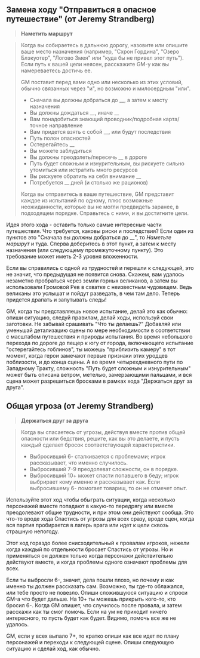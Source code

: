 ## Замена ходу "Отправиться в опасное путешествие" (от Jeremy Strandberg)

> **Наметить маршрут**

> Когда вы собираетесь в дальнюю дорогу, назовите или опишите ваше место назначения (например, "Схрон Гордина", "Озеро Блэкуотер", "Логово Змея" или "куда бы не привел этот путь"). Если путь к вашей цели неясен, расскажите GM-у как вы намереваетесь достичь ее.
>
> GM поставит перед вами одно или несколько из этих условий, обычно связанных через "и", но возможно и милосердным "или".
>
> - Сначала вы должны добраться до __, а затем к месту назначения
> - Вы должны дождаться __, иначе __
> - Вам понадобиться знающий проводник/подробная карта/точное направление
> - Вам придется взять с собой __, или будут последствия
> - Путь полон опасностей
> - Остерегайтесь __
> - Вы можете заблудиться
> - Вы должны преодолеть/пересечь __ в дороге
> - Путь будет сложным и изнурительным, вы рискуете сильно утомиться или истратить много ресурсов
> - Вы рискуете обратить на себя внимание __
> - Потребуется __ дней (и столько же рационов)
> 
> Когда вы отправитесь в ваше путешествие, GM представит каждое из испытаний по одному, плюс возможные неожиданности, которые вы не могли предвидеть заранее, в подходящем порядке. Справьтесь с ними, и вы достигните цели.

Идея этого хода - оставить только самые интересные части путешествия. Что требуется, каковы риски и последствия? Если один из пунктов это "Сначала вы должны добраться до __", то _Наметьте маршрут_ и туда. Сперва доберитесь в этот пункт, а затем к месту назначения (или следующему промежуточному пункту). Это требование может иметь 2-3 уровня вложенности.

Если вы справились с одной из трудностей и перешли к следующей, это не значит, что предыдущая не появится снова. Скажем, вам удалось незаметно пробраться через земли горных великанов, а затем вы использовали Громовой Рев в схватке с неизвестным чудовищем. Ведь великаны это услышат и пойдут разведать, в чем там дело. Теперь придется драпать и запутывать следы!

GM, когда ты представляешь новое испытание, делай это как обычно: опиши ситуацию, следуй правилам, делай ходы, используй свои заготовки. Не забывай срашивать "Что ты делаешь?" Добавляй или уменьшай детализацию сцены по мере необходимости в соответствии с масштабом путешествия и природы испытания. Во время небольшого перехода по дороге до пещер к югу от города, включающего испытание "остерегайтесь гоблинов", ты можешь "приблизить камеру" в тот момент, когда герои замечают первые признаки этих уродцев поблизости, и до конца сцены. А во время четырехдневного пути по Западному Тракту, сложность "Путь будет сложным и изнурительным" может быть описана ветром, метелью, замерзающими пальцами, и вся сцена может разрешиться бросками в рамках хода "Держаться друг за друга".

## Общая угроза (от Jeremy Strandberg)

> **Держаться друг за друга**

> Когда вы спасаетесь от угрозы, действуя вместе против общей опасности или бедствия, решите, как вы это делаете, и пусть каждый сделает бросок соответствующей характеристики.
> 
> - Выбросивший 6- сталкивается с проблемами; игрок рассказывает, что именно случилось.
> - Выбросивший 7-9 преодолеват сложности, он в порядке.
> - Выбросивший 10+ может спасти попавшего в беду; игрок выбрирает кому именно и рассказывает как. Если выбросившему 6- помогает товарищ, то он не отмечет опыт.

Используйте этот ход чтобы обыграть ситуации, когда несколько персонажей вместе попадают в какую-то передрягу или вместе преодолевают общие трудности, и при этом они действуют сообща. Это что-то вроде хода Спастись от угрозы для всех сразу, вроде сцен, когда вся партия пробирается в лагерь врага или идет к цели сквозь страшную непогоду.

Этот ход гораздо более снисходительный к провалам игроков, нежели когда каждый по отдельности бросает Спастись от угрозы. Но и применяться он должен только когда персонажи действительно действуют вместе, и когда проблемы одного означают проблемы для всех.

Если ты выбросли 6-, значит, дела пошли плохо, но почему и как именно ты должен рассказать сам. Возможно, ты где-то облажался, или тебе просто не повезло. Опиши сложившуюся ситуацию и спроси GM-а что будет дальше. На 10+ ты можешь прикрыть кого-то, кто бросил 6-. Когда GM опишет, что случилось после провала, и затем расскажи как ты смог помочь. Если на ум не приходит ничего интересного, то пусть будет как будет. Видимо, помочь все же не удалось.

GM, если у всех выпало 7+, то кратко опиши как все идет по плану персонажей и переходи к следующей сцене. Опиши следующую ситуацию и сделай ход, как обычно.
